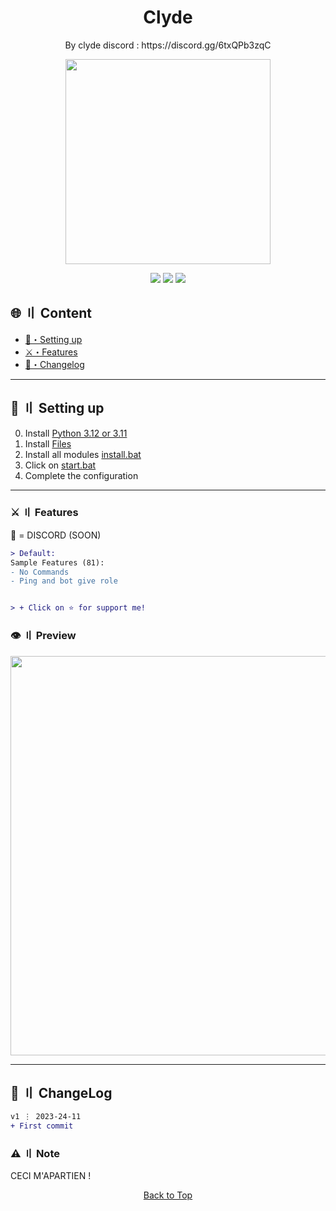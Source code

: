 <a id="top"></a>

#

<h1 align="center">
  Clyde
</h1>
<p align="center">
  By clyde discord : https://discord.gg/6txQPb3zqC
 </p>
<p align="center"> 
  <kbd>
<img src="https://cdn.discordapp.com/attachments/1172675759186386944/1177580273932714054/bc6b9c3abfa4b23e193f557fe03f7a84.png?ex=65730617&is=65609117&hm=ef2c559ca04967c554db13534a885015540cd96397f4b91ff74f9d8e1a8874ee&" width="328"></img>
  </kbd>
</p>

<p align="center">
<img src="https://img.shields.io/github/last-commit/clydedc/rankbot?style=flat">
<img src="https://img.shields.io/github/stars/clydedc/rankbot?color=brightgreen">
<img src="https://img.shields.io/github/forks/clydedc/rankbot?color=brightgreen">
</p>


## <a id="content"></a>🌐 〢 Content

- [📁・Setting up](#setup)
- [⚔️・Features](#features)
- [📝・Changelog](#changelog)


<a id="setup"></a>

---

## <a id="setup"></a> 📁 〢 Setting up

0. Install [Python 3.12 or 3.11](https://www.python.org/ftp/python/3.12.0/python-3.12.0-amd64.exe)
1. Install [Files]()
2. Install all modules [install.bat]()
3. Click on [start.bat]()
4. Complete the configuration


<a id="features"></a>

---

### ⚔️ 〢 Features

🔮 = DISCORD (SOON)

```diff
> Default:
Sample Features (81):
- No Commands
- Ping and bot give role


> + Click on ⭐ for support me!
```


### <a id="preview"></a>👁️ 〢 Preview

<img title="" src="https://cdn.discordapp.com/attachments/1172675759186386944/1177582057573072896/image.png?ex=657307c0&is=656092c0&hm=94c086cd564dcc39ed0139db0bb4edf824b242aba07d549d56442a8f713099ac&" alt="" width="639">


<a id="todo"></a>


---

## <a id="changelog"></a>💭 〢 ChangeLog

```diff
v1 ⋮ 2023-24-11
+ First commit
```

<a id="note"></a>

### ⚠️ 〢 Note

CECI M'APARTIEN !

<p align="center"><a href=#top>Back to Top</a></p>
